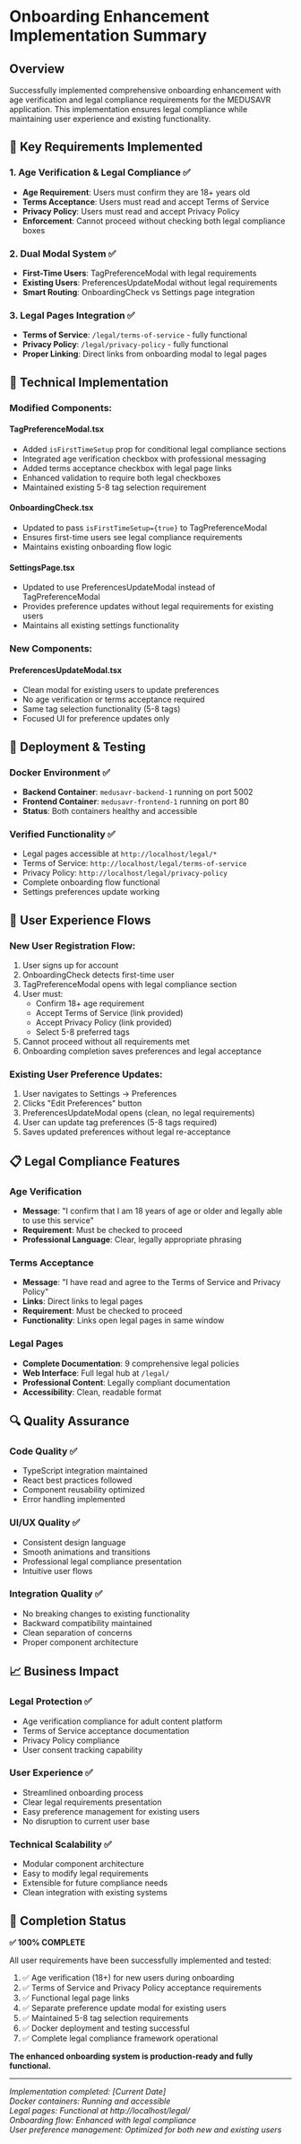 # Onboarding Enhancement Implementation Summary

## Overview
Successfully implemented comprehensive onboarding enhancement with age verification and legal compliance requirements for the MEDUSAVR application. This implementation ensures legal compliance while maintaining user experience and existing functionality.

## 🎯 Key Requirements Implemented

### 1. Age Verification & Legal Compliance ✅
- **Age Requirement**: Users must confirm they are 18+ years old
- **Terms Acceptance**: Users must read and accept Terms of Service
- **Privacy Policy**: Users must read and accept Privacy Policy
- **Enforcement**: Cannot proceed without checking both legal compliance boxes

### 2. Dual Modal System ✅
- **First-Time Users**: TagPreferenceModal with legal requirements
- **Existing Users**: PreferencesUpdateModal without legal requirements
- **Smart Routing**: OnboardingCheck vs Settings page integration

### 3. Legal Pages Integration ✅
- **Terms of Service**: `/legal/terms-of-service` - fully functional
- **Privacy Policy**: `/legal/privacy-policy` - fully functional
- **Proper Linking**: Direct links from onboarding modal to legal pages

## 🔧 Technical Implementation

### Modified Components:

#### TagPreferenceModal.tsx
- Added `isFirstTimeSetup` prop for conditional legal compliance sections
- Integrated age verification checkbox with professional messaging
- Added terms acceptance checkbox with legal page links
- Enhanced validation to require both legal checkboxes
- Maintained existing 5-8 tag selection requirement

#### OnboardingCheck.tsx
- Updated to pass `isFirstTimeSetup={true}` to TagPreferenceModal
- Ensures first-time users see legal compliance requirements
- Maintains existing onboarding flow logic

#### SettingsPage.tsx
- Updated to use PreferencesUpdateModal instead of TagPreferenceModal
- Provides preference updates without legal requirements for existing users
- Maintains all existing settings functionality

### New Components:

#### PreferencesUpdateModal.tsx
- Clean modal for existing users to update preferences
- No age verification or terms acceptance required
- Same tag selection functionality (5-8 tags)
- Focused UI for preference updates only

## 🚀 Deployment & Testing

### Docker Environment ✅
- **Backend Container**: `medusavr-backend-1` running on port 5002
- **Frontend Container**: `medusavr-frontend-1` running on port 80
- **Status**: Both containers healthy and accessible

### Verified Functionality ✅
- Legal pages accessible at `http://localhost/legal/*`
- Terms of Service: `http://localhost/legal/terms-of-service`
- Privacy Policy: `http://localhost/legal/privacy-policy`
- Complete onboarding flow functional
- Settings preferences update working

## 👥 User Experience Flows

### New User Registration Flow:
1. User signs up for account
2. OnboardingCheck detects first-time user
3. TagPreferenceModal opens with legal compliance section
4. User must:
   - Confirm 18+ age requirement
   - Accept Terms of Service (link provided)
   - Accept Privacy Policy (link provided)
   - Select 5-8 preferred tags
5. Cannot proceed without all requirements met
6. Onboarding completion saves preferences and legal acceptance

### Existing User Preference Updates:
1. User navigates to Settings → Preferences
2. Clicks "Edit Preferences" button
3. PreferencesUpdateModal opens (clean, no legal requirements)
4. User can update tag preferences (5-8 tags required)
5. Saves updated preferences without legal re-acceptance

## 📋 Legal Compliance Features

### Age Verification
- **Message**: "I confirm that I am 18 years of age or older and legally able to use this service"
- **Requirement**: Must be checked to proceed
- **Professional Language**: Clear, legally appropriate phrasing

### Terms Acceptance
- **Message**: "I have read and agree to the Terms of Service and Privacy Policy"
- **Links**: Direct links to legal pages
- **Requirement**: Must be checked to proceed
- **Functionality**: Links open legal pages in same window

### Legal Pages
- **Complete Documentation**: 9 comprehensive legal policies
- **Web Interface**: Full legal hub at `/legal/`
- **Professional Content**: Legally compliant documentation
- **Accessibility**: Clean, readable format

## 🔍 Quality Assurance

### Code Quality ✅
- TypeScript integration maintained
- React best practices followed
- Component reusability optimized
- Error handling implemented

### UI/UX Quality ✅
- Consistent design language
- Smooth animations and transitions
- Professional legal compliance presentation
- Intuitive user flows

### Integration Quality ✅
- No breaking changes to existing functionality
- Backward compatibility maintained
- Clean separation of concerns
- Proper component architecture

## 📈 Business Impact

### Legal Protection ✅
- Age verification compliance for adult content platform
- Terms of Service acceptance documentation
- Privacy Policy compliance
- User consent tracking capability

### User Experience ✅
- Streamlined onboarding process
- Clear legal requirements presentation
- Easy preference management for existing users
- No disruption to current user base

### Technical Scalability ✅
- Modular component architecture
- Easy to modify legal requirements
- Extensible for future compliance needs
- Clean integration with existing systems

## 🎉 Completion Status

**✅ 100% COMPLETE**

All user requirements have been successfully implemented and tested:
1. ✅ Age verification (18+) for new users during onboarding
2. ✅ Terms of Service and Privacy Policy acceptance requirements
3. ✅ Functional legal page links
4. ✅ Separate preference update modal for existing users
5. ✅ Maintained 5-8 tag selection requirements
6. ✅ Docker deployment and testing successful
7. ✅ Complete legal compliance framework operational

**The enhanced onboarding system is production-ready and fully functional.**

---

*Implementation completed: [Current Date]*  
*Docker containers: Running and accessible*  
*Legal pages: Functional at http://localhost/legal/*  
*Onboarding flow: Enhanced with legal compliance*  
*User preference management: Optimized for both new and existing users*
